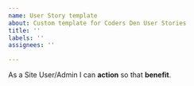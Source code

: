 ```yaml
---
name: User Story template
about: Custom template for Coders Den User Stories
title: ''
labels: ''
assignees: ''

---
```


As a Site User/Admin I can **action** so that **benefit**.
